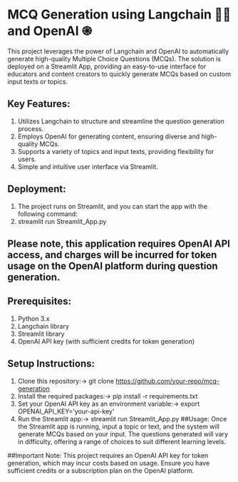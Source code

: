 # MCQ Generation using Langchain 🦜🔗 and OpenAI ֎

This project leverages the power of Langchain and OpenAI to automatically generate high-quality Multiple Choice Questions (MCQs). 
The solution is deployed on a Streamlit App, 
providing an easy-to-use interface for educators and content creators to quickly generate MCQs based on custom input texts or topics.

## Key Features:

1. Utilizes Langchain to structure and streamline the question generation process.
2. Employs OpenAI for generating content, ensuring diverse and high-quality MCQs.
3. Supports a variety of topics and input texts, providing flexibility for users.
4. Simple and intuitive user interface via Streamlit.

## Deployment:
1. The project runs on Streamlit, and you can start the app with the following command:
2. streamlit run Streamlit_App.py
## Please note, this application requires OpenAI API access, and charges will be incurred for token usage on the OpenAI platform during question generation.

## Prerequisites:
1. Python 3.x
2. Langchain library
3. Streamlit library
4. OpenAI API key (with sufficient credits for token generation)

## Setup Instructions:
1. Clone this repository:->
   git clone https://github.com/your-repo/mcq-generation
2. Install the required packages:->
   pip install -r requirements.txt
3. Set your OpenAI API key as an environment variable:->
   export OPENAI_API_KEY='your-api-key'
4. Run the Streamlit app:->
   streamlit run Streamlit_App.py
##Usage:
Once the Streamlit app is running, input a topic or text, and the system will generate MCQs based on your input. 
The questions generated will vary in difficulty, offering a range of choices to suit different learning levels.

##Important Note:
This project requires an OpenAI API key for token generation, which may incur costs based on usage. 
Ensure you have sufficient credits or a subscription plan on the OpenAI platform.
